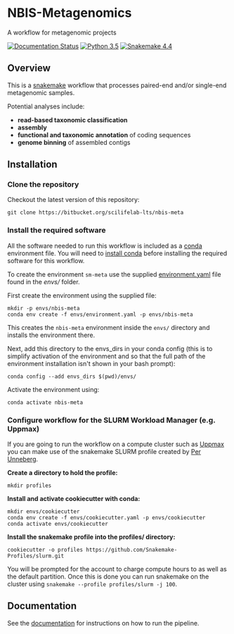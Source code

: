 # NBIS-Metagenomics
A workflow for metagenomic projects

[![Documentation Status](https://readthedocs.org/projects/nbis-metagenomic-workflow/badge/?version=latest)](http://nbis-metagenomic-workflow.readthedocs.io/en/latest/?badge=latest)
[![Python 3.5](https://img.shields.io/badge/python-3.5-blue.svg)](https://www.python.org/downloads/release/python-350/)
[![Snakemake 4.4](https://img.shields.io/badge/snakemake-%E2%89%A54.4.0-brightgreen.svg?style=flat-square)](https://img.shields.io/badge/snakemake-%E2%89%A54.4.0-brightgreen.svg?style=flat-square)

## Overview
This is a [snakemake](http://snakemake.readthedocs.io/en/stable/) workflow that processes paired-end and/or single-end metagenomic samples.

Potential analyses include:

- **read-based taxonomic classification**
- **assembly**
- **functional and taxonomic annotation** of coding sequences
- **genome binning** of assembled contigs

## Installation

### Clone the repository
Checkout the latest version of this repository:

```
git clone https://bitbucket.org/scilifelab-lts/nbis-meta
```

### Install the required software
All the software needed to run this workflow is included as a
[conda](http://anaconda.org) environment file. You will need to
[install conda](https://conda.io/docs/user-guide/install/index.html)
before installing the required software for this workflow.

To create the environment `sm-meta` use the supplied
[environment.yaml](envs/environment.yaml) file found in the *envs/*
folder.

First create the environment using the supplied file:

```
mkdir -p envs/nbis-meta
conda env create -f envs/environment.yaml -p envs/nbis-meta
```

This creates the `nbis-meta` environment inside the `envs/` directory and
installs the environment there.

Next, add this directory to the envs_dirs in your conda config (this is to simplify
activation of the environment and so that the full path of the
environment installation isn't shown in your bash prompt):

```
conda config --add envs_dirs $(pwd)/envs/
```

Activate the environment using:

```
conda activate nbis-meta
```

### Configure workflow for the SLURM Workload Manager (e.g. Uppmax)
If you are going to run the workflow on a compute cluster such as
[Uppmax](https://uppmax.uu.se/) you can make use of the snakemake SLURM
profile created by [Per Unneberg](https://github.com/percyfal).

**Create a directory to hold the profile:**

```
mkdir profiles
```

**Install and activate cookiecutter with conda:**

```
mkdir envs/cookiecutter
conda env create -f envs/cookiecutter.yaml -p envs/cookiecutter
conda activate envs/cookiecutter
```

**Install the snakemake profile into the profiles/ directory:**

```
cookiecutter -o profiles https://github.com/Snakemake-Profiles/slurm.git
```

You will be prompted for the account to charge compute hours to as well
as the default partition. Once this is done you can run snakemake on
the cluster using `snakemake --profile profiles/slurm -j 100`.

## Documentation
See the [documentation](http://nbis-metagenomic-workflow.readthedocs.io/en/latest/index.html) for instructions on how to run the pipeline.
